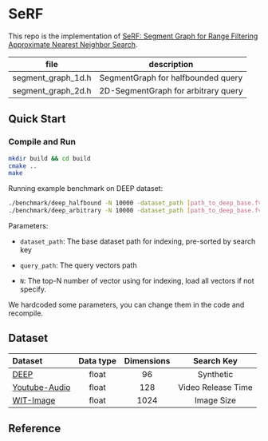 # SeRF

This repo is the implementation of [SeRF: Segment Graph for Range Filtering Approximate Nearest Neighbor Search](https://github.com/rutgers-db/SeRF).

| file | description |
|:--:|:--:|
| segment_graph_1d.h | SegmentGraph for halfbounded query |
| segment_graph_2d.h | 2D-SegmentGraph for arbitrary query |


## Quick Start

### Compile and Run

```bash
mkdir build && cd build
cmake ..
make
```

Running example benchmark on DEEP dataset:
```bash
./benchmark/deep_halfbound -N 10000 -dataset_path [path_to_deep_base.fvecs] -query_path [path_to_deep_query.fvecs]
./benchmark/deep_arbitrary -N 10000 -dataset_path [path_to_deep_base.fvecs] -query_path [path_to_deep_query.fvecs]
```

Parameters:

- `dataset_path`: The base dataset path for indexing, pre-sorted by search key

- `query_path`: The query vectors path

- `N`: The top-N number of vector using for indexing, load all vectors if not specify.


We hardcoded some parameters, you can change them in the code and recompile.

## Dataset


| Dataset | Data type | Dimensions | Search Key |
| :- | :-: | :-: | :-: |
| [DEEP](http://sites.skoltech.ru/compvision/noimi/) | float | 96 | Synthetic |
| [Youtube-Audio](https://research.google.com/youtube8m/download.html) | float | 128 | Video Release Time |
| [WIT-Image](https://www.kaggle.com/c/wikipedia-image-caption/overview) | float | 1024 | Image Size |

<!-- - [DEEP](http://sites.skoltech.ru/compvision/noimi/): Each point is assigned a random number as the synthetic key.

- [Youtube-Audio](https://research.google.com/youtube8m/download.html): Video release time as the search key.

- [WIT-Image](https://www.kaggle.com/c/wikipedia-image-caption/overview): Size of the image as the search key. -->

## Reference